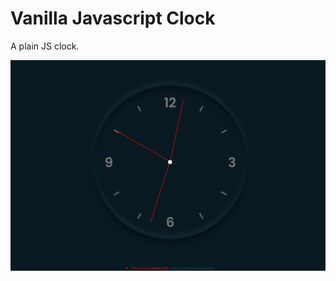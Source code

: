 # Vanilla Javascript Clock

A plain JS clock.

![alt text](https://github.com/ergauravsharma/VanillaJSprojects/blob/master/screenshot.png?raw=true)
